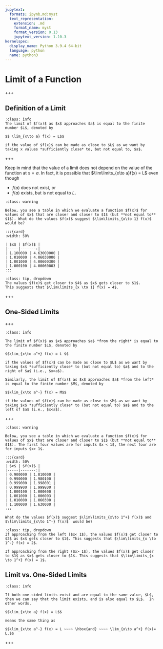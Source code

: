 ```yaml
---
jupytext:
  formats: ipynb,md:myst
  text_representation:
    extension: .md
    format_name: myst
    format_version: 0.13
    jupytext_version: 1.10.3
kernelspec:
  display_name: Python 3.9.4 64-bit
  language: python
  name: python3
---
```


# Limit of a Function

+++

## Definition of a Limit

```{admonition} Definition
:class: info
The limit of $f(x)$ as $x$ approaches $a$ is equal to the finite number $L$, denoted by

$$ \lim_{x\to a} f(x) = L$$

if the value of $f(x)$ can be made as close to $L$ as we want by taking x values *sufficiently close* to, but not equal to, $a$.
```

+++

Keep in mind that the value of a limit does not depend on the value of the function at $x=a$.  In fact, it is possible that $\lim\limits_{x\to a}f(x) = L$ even though
- $f(a)$ does not exist, or
- $f(a)$ exists, but is not equal to $L$.


````{admonition} Exercise
:class: warning

Below, you see a table in which we evaluate a function $f(x)$ for values of $x$ that are closer and closer to $1$ (but **not equal to** $1$). What do the values $f(x)$ suggest $\lim\limits_{x\to 1} f(x)$ would be?

:::{card}
:width: 50%

| $x$ | $f(x)$ |
|-----|-------:|
| 1.100000 | 4.63000000 |
| 1.010000 | 4.06030000 |
| 1.001000 | 4.00600300 |
| 1.000100 | 4.00060003 |
:::
````

```{admonition} Show solution
:class: tip, dropdown
The values $f(x)$ get closer to $4$ as $x$ gets closer to $1$.
This suggests that $\lim\limits_{x \to 1} f(x) = 4$.
```

+++

## One-Sided Limits

+++

```{admonition} Definition
:class: info

The limit of $f(x)$ as $x$ approaches $a$ *from the right* is equal to the finite number $L$, denoted by

$$\lim_{x\to a^+} f(x) = L $$ 

if the values of $f(x)$ can be made as close to $L$ as we want by taking $x$ *sufficiently close* to (but not equal to) $a$ and to the right of $a$ (i.e., $x>a$).

Similarly, the limit of $f(x)$ as $x$ approaches $a$ *from the left* is equal to the finite number $M$, denoted by

$$\lim_{x\to a^-} f(x) = M$$ 

if the values of $f(x)$ can be made as close to $M$ as we want by taking $x$ *sufficiently close* to (but not equal to) $a$ and to the left of $a$ (i.e., $x<a$).
```


+++

````{admonition} Exercise
:class: warning

Below, you see a table in which we evaluate a function $f(x)$ for values of $x$ that are closer and closer to $1$ (but **not equal to** $1$). The first four values are for inputs $x < 1$, the next four are for inputs $x> 1$. 

:::{card}
:width: 50%
| $x$ | $f(x)$ |
|-----|-------:|
| 0.900000 | 1.810000 |
| 0.990000 | 1.980100 |
| 0.999000 | 1.998001 |
| 0.999900 | 1.999800 |
| 1.000100 | 1.000600 |
| 1.001000 | 1.006003 |
| 1.010000 | 1.060300 |
| 1.100000 | 1.630000 |
:::

What do the values $f(x)$ suggest $\lim\limits_{x\to 1^+} f(x)$ and $\lim\limits_{x\to 1^-} f(x)$  would be?
````


```{admonition} Show solution
:class: tip, dropdown
If approaching from the left ($x< 1$), the values $f(x)$ get closer to $2$ as $x$ gets closer to $1$. This suggests that $\lim\limits_{x \to 1^-} f(x) = 2$.

If approaching from the right ($x> 1$), the values $f(x)$ get closer to $1$ as $x$ gets closer to $1$. This suggests that $\lim\limits_{x \to 1^+} f(x) = 1$.
```


## Limit vs. One-Sided Limits

```{admonition} Fact
:class: info

If both one-sided limits exist and are equal to the same value, $L$, then we can say that the limit exists, and is also equal to $L$.  In other words, 

$$\lim_{x\to a} f(x) = L$$

means the same thing as

$$\lim_{x\to a^-} f(x) = L ~~~~ \hbox{and} ~~~~ \lim_{x\to a^+} f(x)= L.$$
```

+++

<!-- ## Try It Yourself!

```{link-button} https://binder.jupytr.cloud.psu.edu/v2/gh/28left/110jupyter/master?filepath=ch_Limits/limits_def_TIY.ipynb
    :type: url
    :text: Click to launch activity
    :classes: btn-outline-warning btn-block
``` -->
